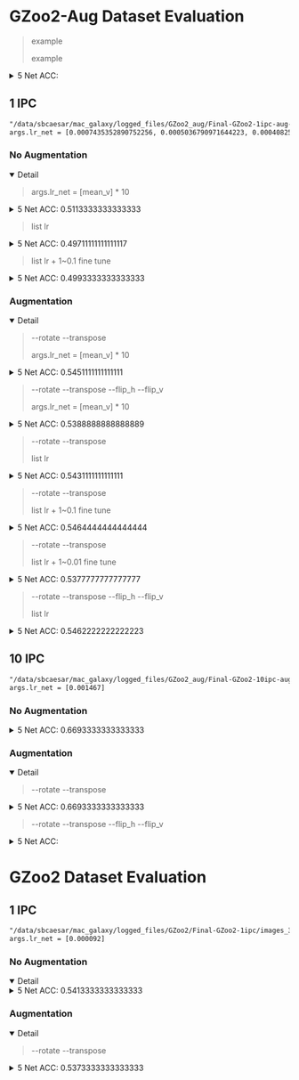 # GZoo2-Aug Dataset Evaluation

> example
> 
> example

<details>
<summary>5 Net ACC: </summary>


</details>

## 1 IPC

```txt
"/data/sbcaesar/mac_galaxy/logged_files/GZoo2_aug/Final-GZoo2-1ipc-aug-independent-lr/images_last.pt"
args.lr_net = [0.0007435352890752256, 0.0005036790971644223, 0.00040825619362294674, 0.0003518034936860204, 0.0003059091977775097, 0.00027298444183543324, 0.00023740495089441538, 0.00020283406774979085, 0.00019477325258776546, 0.00017433073662687093]
```

### No Augmentation

<details open>
<summary> Detail </summary>

> args.lr_net = [mean_v] * 10

<details>
<summary>5 Net ACC: 0.5113333333333333</summary>

ssh://sbcaesar@dais10.uwb.edu:22/data/sbcaesar/xuan_venv/bin/python3 -u /data/sbcaesar/mac_galaxy/evaluate_synthetic_dataset.py --dataset=GZoo2_aug --ipc=1 --syn_steps=50 --data_path=/data/sbcaesar/gzoo2_500ipc --num_eval=5 --gpu=1
BUILDING DATASET
100%|█████████████████████████████████| 45000/45000 [00:00<00:00, 162516.17it/s]
45000it [00:00, 4497645.18it/s]
Loading test:
Load test!
Current lr schedule:
[[0, 0.00033955107210204005], [50, 0.00033955107210204005], [100, 0.00033955107210204005], [150, 0.00033955107210204005], [200, 0.00033955107210204005], [250, 0.00033955107210204005], [300, 0.00033955107210204005], [350, 0.00033955107210204005], [400, 0.00033955107210204005], [450, 0.00033955107210204005], [501, 3.395510721020401e-05]]
100%|███████████████████████████████████████| 1001/1001 [00:20<00:00, 48.19it/s]
[2023-04-27 03:30:31] Evaluate_00: epoch = 1000 train time = 20 s train loss = 0.005240, validation acc = 0.5396, test acc = 0.5222
100%|███████████████████████████████████████| 1001/1001 [00:19<00:00, 50.94it/s]
[2023-04-27 03:31:04] Evaluate_01: epoch = 1000 train time = 19 s train loss = 0.218888, validation acc = 0.4990, test acc = 0.4967
100%|███████████████████████████████████████| 1001/1001 [00:20<00:00, 48.28it/s]
[2023-04-27 03:31:40] Evaluate_02: epoch = 1000 train time = 20 s train loss = 0.124112, validation acc = 0.5164, test acc = 0.5133
100%|███████████████████████████████████████| 1001/1001 [00:19<00:00, 50.62it/s]
[2023-04-27 03:32:13] Evaluate_03: epoch = 1000 train time = 19 s train loss = 0.000369, validation acc = 0.5268, test acc = 0.5244
100%|███████████████████████████████████████| 1001/1001 [00:19<00:00, 50.67it/s]
[2023-04-27 03:32:47] Evaluate_04: epoch = 1000 train time = 19 s train loss = 0.004402, validation acc = 0.5040, test acc = 0.5000
Evaluate 5 random ConvNet, train set mean = 0.5172 std = 0.0148
Evaluate 5 random ConvNet, test set mean = 0.5113 std = 0.0113

[0.5113333333333333]
Mean test accuracy of 10 ramdom sets: 0.5113333333333333

Process finished with exit code 0


</details>

> list lr

<details>
<summary>5 Net ACC: 0.49711111111111117</summary>

ssh://sbcaesar@dais10.uwb.edu:22/data/sbcaesar/xuan_venv/bin/python3 -u /data/sbcaesar/mac_galaxy/evaluate_synthetic_dataset.py --dataset=GZoo2_aug --ipc=1 --syn_steps=50 --data_path=/data/sbcaesar/gzoo2_500ipc --num_eval=5 --gpu=0
BUILDING DATASET
100%|█████████████████████████████████| 45000/45000 [00:00<00:00, 169945.96it/s]
45000it [00:00, 4431747.16it/s]
Loading test:
Load test!
Current lr schedule:
[[0, 0.0007435352890752256], [50, 0.0005036790971644223], [100, 0.00040825619362294674], [150, 0.0003518034936860204], [200, 0.0003059091977775097], [250, 0.00027298444183543324], [300, 0.00023740495089441538], [350, 0.00020283406774979085], [400, 0.00019477325258776546], [450, 0.00017433073662687093], [501, 1.7433073662687092e-05]]
100%|███████████████████████████████████████| 1001/1001 [00:23<00:00, 42.45it/s]
[2023-04-27 03:39:23] Evaluate_00: epoch = 1000 train time = 23 s train loss = 0.184967, validation acc = 0.5406, test acc = 0.5244
100%|███████████████████████████████████████| 1001/1001 [00:20<00:00, 48.16it/s]
[2023-04-27 03:39:58] Evaluate_01: epoch = 1000 train time = 20 s train loss = 0.003867, validation acc = 0.5398, test acc = 0.5078
100%|███████████████████████████████████████| 1001/1001 [00:21<00:00, 46.60it/s]
[2023-04-27 03:40:35] Evaluate_02: epoch = 1000 train time = 21 s train loss = 0.016908, validation acc = 0.5109, test acc = 0.4744
100%|███████████████████████████████████████| 1001/1001 [00:23<00:00, 42.52it/s]
[2023-04-27 03:41:14] Evaluate_03: epoch = 1000 train time = 23 s train loss = 0.022402, validation acc = 0.4937, test acc = 0.4722
100%|███████████████████████████████████████| 1001/1001 [00:22<00:00, 45.03it/s]
[2023-04-27 03:41:53] Evaluate_04: epoch = 1000 train time = 22 s train loss = 0.034356, validation acc = 0.5135, test acc = 0.5067
Evaluate 5 random ConvNet, train set mean = 0.5197 std = 0.0181
Evaluate 5 random ConvNet, test set mean = 0.4971 std = 0.0204

[0.49711111111111117]
Mean test accuracy of 10 ramdom sets: 0.49711111111111117

Process finished with exit code 0

</details>

> list lr + 1~0.1 fine tune

<details>
<summary>5 Net ACC: 0.4993333333333333</summary>

ssh://sbcaesar@dais10.uwb.edu:22/data/sbcaesar/xuan_venv/bin/python3 -u /data/sbcaesar/mac_galaxy/evaluate_synthetic_dataset.py --dataset=GZoo2_aug --ipc=1 --syn_steps=50 --data_path=/data/sbcaesar/gzoo2_500ipc --num_eval=5 --gpu=1
BUILDING DATASET
100%|█████████████████████████████████| 45000/45000 [00:00<00:00, 156292.77it/s]
45000it [00:00, 4401466.35it/s]
Loading test:
Load test!
Current lr schedule:
[[0, 0.0007435352890752256], [50, 0.0005036790971644223], [100, 0.00040825619362294674], [150, 0.0003518034936860204], [200, 0.0003059091977775097], [250, 0.00027298444183543324], [300, 0.00023740495089441538], [350, 0.00020283406774979085], [400, 0.00019477325258776546], [450, 0.00017433073662687093], [500, 0.00013946458930149674], [550, 0.0001115716714411974], [600, 8.925733715295793e-05], [650, 7.140586972236635e-05], [700, 5.712469577789308e-05], [750, 4.569975662231447e-05], [800, 3.6559805297851576e-05], [850, 2.9247844238281263e-05], [900, 2.3398275390625013e-05], [950, 1.871862031250001e-05], [1001, 1.8718620312500012e-06]]
100%|███████████████████████████████████████| 1501/1501 [00:25<00:00, 57.99it/s]
[2023-04-27 03:39:47] Evaluate_00: epoch = 1500 train time = 25 s train loss = 0.296115, validation acc = 0.4933, test acc = 0.4811
100%|███████████████████████████████████████| 1501/1501 [00:24<00:00, 61.47it/s]
[2023-04-27 03:40:26] Evaluate_01: epoch = 1500 train time = 24 s train loss = 0.001598, validation acc = 0.5103, test acc = 0.4989
100%|███████████████████████████████████████| 1501/1501 [00:24<00:00, 61.62it/s]
[2023-04-27 03:41:05] Evaluate_02: epoch = 1500 train time = 24 s train loss = 0.004384, validation acc = 0.5116, test acc = 0.4856
100%|███████████████████████████████████████| 1501/1501 [00:25<00:00, 59.77it/s]
[2023-04-27 03:41:48] Evaluate_03: epoch = 1500 train time = 25 s train loss = 0.002061, validation acc = 0.5274, test acc = 0.5144
100%|███████████████████████████████████████| 1501/1501 [00:24<00:00, 61.40it/s]
[2023-04-27 03:42:28] Evaluate_04: epoch = 1500 train time = 24 s train loss = 0.163811, validation acc = 0.5337, test acc = 0.5167
Evaluate 5 random ConvNet, train set mean = 0.5152 std = 0.0142
Evaluate 5 random ConvNet, test set mean = 0.4993 std = 0.0145

[0.4993333333333333]
Mean test accuracy of 10 ramdom sets: 0.4993333333333333

Process finished with exit code 0

</details>

</details>

### Augmentation

<details open>
<summary> Detail </summary>

> --rotate --transpose
> 
> args.lr_net = [mean_v] * 10

<details>
<summary>5 Net ACC: 0.5451111111111111</summary>

ssh://sbcaesar@dais10.uwb.edu:22/data/sbcaesar/xuan_venv/bin/python3 -u /data/sbcaesar/mac_galaxy/baseline_test.py --dataset=GZoo2_aug --ipc=1 --syn_steps=50 --data_path=/data/sbcaesar/gzoo2_500ipc --num_eval=5 --gpu=1 --rotate --transpose
BUILDING DATASET
100%|█████████████████████████████████| 45000/45000 [00:00<00:00, 169750.62it/s]
45000it [00:00, 4409486.96it/s]
Loading test:
Load test!
Transposing images for augmentation
Rotating images for augmentation
Current lr schedule:
[[0, 0.00033955107210204005], [50, 0.00033955107210204005], [100, 0.00033955107210204005], [150, 0.00033955107210204005], [200, 0.00033955107210204005], [250, 0.00033955107210204005], [300, 0.00033955107210204005], [350, 0.00033955107210204005], [400, 0.00033955107210204005], [450, 0.00033955107210204005], [501, 3.395510721020401e-05]]
100%|███████████████████████████████████████| 1001/1001 [00:55<00:00, 18.17it/s]
[2023-04-27 03:18:12] Evaluate_00: epoch = 1000 train time = 55 s train loss = 0.004096, validation acc = 0.5326, test acc = 0.5356
100%|███████████████████████████████████████| 1001/1001 [00:54<00:00, 18.44it/s]
[2023-04-27 03:19:20] Evaluate_01: epoch = 1000 train time = 54 s train loss = 0.006969, validation acc = 0.5778, test acc = 0.5600
100%|███████████████████████████████████████| 1001/1001 [00:54<00:00, 18.44it/s]
[2023-04-27 03:20:29] Evaluate_02: epoch = 1000 train time = 54 s train loss = 0.138751, validation acc = 0.5663, test acc = 0.5511
100%|███████████████████████████████████████| 1001/1001 [00:54<00:00, 18.47it/s]
[2023-04-27 03:21:38] Evaluate_03: epoch = 1000 train time = 54 s train loss = 0.002086, validation acc = 0.5575, test acc = 0.5511
100%|███████████████████████████████████████| 1001/1001 [00:54<00:00, 18.45it/s]
[2023-04-27 03:22:48] Evaluate_04: epoch = 1000 train time = 54 s train loss = 0.001665, validation acc = 0.5466, test acc = 0.5278
Evaluate 5 random ConvNet, train set mean = 0.5562 std = 0.0156
Evaluate 5 random ConvNet, test set mean = 0.5451 std = 0.0117

[0.5451111111111111]
Mean test accuracy of 10 ramdom sets: 0.5451111111111111

Process finished with exit code 0

</details>

> --rotate --transpose --flip_h --flip_v
> 
> args.lr_net = [mean_v] * 10

<details>
<summary>5 Net ACC: 0.5388888888888889</summary>

ssh://sbcaesar@dais10.uwb.edu:22/data/sbcaesar/xuan_venv/bin/python3 -u /data/sbcaesar/mac_galaxy/evaluate_synthetic_dataset.py --dataset=GZoo2_aug --ipc=1 --syn_steps=50 --data_path=/data/sbcaesar/gzoo2_500ipc --num_eval=5 --gpu=0 --rotate --transpose --flip_h --flip_v
BUILDING DATASET
100%|█████████████████████████████████| 45000/45000 [00:00<00:00, 179493.48it/s]
45000it [00:00, 4393372.59it/s]
Loading test:
Load test!
Flipping images horizontally for augmentation
Flipping images vertically for augmentation
Transposing images for augmentation
Rotating images for augmentation
Current lr schedule:
[[0, 0.00033955107210204005], [50, 0.00033955107210204005], [100, 0.00033955107210204005], [150, 0.00033955107210204005], [200, 0.00033955107210204005], [250, 0.00033955107210204005], [300, 0.00033955107210204005], [350, 0.00033955107210204005], [400, 0.00033955107210204005], [450, 0.00033955107210204005], [501, 3.395510721020401e-05]]
100%|███████████████████████████████████████| 1001/1001 [01:33<00:00, 10.66it/s]
[2023-04-27 03:25:53] Evaluate_00: epoch = 1000 train time = 93 s train loss = 0.154476, validation acc = 0.5452, test acc = 0.5267
100%|███████████████████████████████████████| 1001/1001 [01:33<00:00, 10.76it/s]
[2023-04-27 03:27:40] Evaluate_01: epoch = 1000 train time = 93 s train loss = 0.004649, validation acc = 0.5667, test acc = 0.5556
100%|███████████████████████████████████████| 1001/1001 [01:33<00:00, 10.75it/s]
[2023-04-27 03:29:28] Evaluate_02: epoch = 1000 train time = 93 s train loss = 0.056567, validation acc = 0.5264, test acc = 0.5156
100%|███████████████████████████████████████| 1001/1001 [01:35<00:00, 10.53it/s]
[2023-04-27 03:31:17] Evaluate_03: epoch = 1000 train time = 95 s train loss = 0.053179, validation acc = 0.5648, test acc = 0.5544
100%|███████████████████████████████████████| 1001/1001 [01:34<00:00, 10.56it/s]
[2023-04-27 03:33:08] Evaluate_04: epoch = 1000 train time = 94 s train loss = 0.004306, validation acc = 0.5653, test acc = 0.5422
Evaluate 5 random ConvNet, train set mean = 0.5537 std = 0.0158
Evaluate 5 random ConvNet, test set mean = 0.5389 std = 0.0157

[0.5388888888888889]
Mean test accuracy of 10 ramdom sets: 0.5388888888888889

Process finished with exit code 0

</details>


> --rotate --transpose
> 
> list lr

<details>
<summary>5 Net ACC: 0.5431111111111111</summary>

ssh://sbcaesar@dais10.uwb.edu:22/data/sbcaesar/xuan_venv/bin/python3 -u /data/sbcaesar/mac_galaxy/baseline_test.py --dataset=GZoo2_aug --ipc=1 --syn_steps=50 --data_path=/data/sbcaesar/gzoo2_500ipc --num_eval=5 --rotate --transpose
BUILDING DATASET
100%|█████████████████████████████████| 45000/45000 [00:00<00:00, 170938.70it/s]
45000it [00:00, 4402390.32it/s]
Loading test:
Load test!
Transposing images for augmentation
Rotating images for augmentation
Current lr schedule:
[[0, 0.0007435352890752256], [50, 0.0005036790971644223], [100, 0.00040825619362294674], [150, 0.0003518034936860204], [200, 0.0003059091977775097], [250, 0.00027298444183543324], [300, 0.00023740495089441538], [350, 0.00020283406774979085], [400, 0.00019477325258776546], [450, 0.00017433073662687093], [501, 1.7433073662687092e-05]]
100%|███████████████████████████████████████| 1001/1001 [00:34<00:00, 29.27it/s]
[2023-04-27 03:14:09] Evaluate_00: epoch = 1000 train time = 34 s train loss = 0.002426, validation acc = 0.5504, test acc = 0.5411
100%|███████████████████████████████████████| 1001/1001 [00:24<00:00, 41.08it/s]
[2023-04-27 03:14:48] Evaluate_01: epoch = 1000 train time = 24 s train loss = 0.217494, validation acc = 0.5708, test acc = 0.5411
100%|███████████████████████████████████████| 1001/1001 [00:23<00:00, 42.59it/s]
[2023-04-27 03:15:27] Evaluate_02: epoch = 1000 train time = 23 s train loss = 0.005356, validation acc = 0.5427, test acc = 0.5433
100%|███████████████████████████████████████| 1001/1001 [00:22<00:00, 44.89it/s]
[2023-04-27 03:16:04] Evaluate_03: epoch = 1000 train time = 22 s train loss = 0.176115, validation acc = 0.5518, test acc = 0.5433
100%|███████████████████████████████████████| 1001/1001 [00:22<00:00, 44.36it/s]
[2023-04-27 03:16:43] Evaluate_04: epoch = 1000 train time = 22 s train loss = 0.005131, validation acc = 0.5689, test acc = 0.5467
Evaluate 5 random ConvNet, train set mean = 0.5570 std = 0.0110
Evaluate 5 random ConvNet, test set mean = 0.5431 std = 0.0020

[0.5431111111111111]
Mean test accuracy of 10 ramdom sets: 0.5431111111111111

Process finished with exit code 0

</details>

> --rotate --transpose
> 
> list lr + 1~0.1 fine tune

<details>
<summary>5 Net ACC: 0.5464444444444444</summary>

ssh://sbcaesar@dais10.uwb.edu:22/data/sbcaesar/xuan_venv/bin/python3 -u /data/sbcaesar/mac_galaxy/baseline_test.py --dataset=GZoo2_aug --ipc=1 --syn_steps=50 --data_path=/data/sbcaesar/gzoo2_500ipc --num_eval=5 --rotate --transpose
BUILDING DATASET
100%|█████████████████████████████████| 45000/45000 [00:00<00:00, 173978.80it/s]
45000it [00:00, 4379305.32it/s]
Loading test:
Load test!
Transposing images for augmentation
Rotating images for augmentation
Current lr schedule:
[[0, 0.0007435352890752256], [50, 0.0005036790971644223], [100, 0.00040825619362294674], [150, 0.0003518034936860204], [200, 0.0003059091977775097], [250, 0.00027298444183543324], [300, 0.00023740495089441538], [350, 0.00020283406774979085], [400, 0.00019477325258776546], [450, 0.00017433073662687093], [500, 0.00013946458930149674], [550, 0.0001115716714411974], [600, 8.925733715295793e-05], [650, 7.140586972236635e-05], [700, 5.712469577789308e-05], [750, 4.569975662231447e-05], [800, 3.6559805297851576e-05], [850, 2.9247844238281263e-05], [900, 2.3398275390625013e-05], [950, 1.871862031250001e-05], [1001, 1.8718620312500012e-06]]
100%|███████████████████████████████████████| 1501/1501 [00:42<00:00, 35.62it/s]
[2023-04-27 03:08:03] Evaluate_00: epoch = 1500 train time = 42 s train loss = 0.004843, validation acc = 0.5627, test acc = 0.5367
100%|███████████████████████████████████████| 1501/1501 [00:28<00:00, 52.94it/s]
[2023-04-27 03:08:47] Evaluate_01: epoch = 1500 train time = 28 s train loss = 0.183206, validation acc = 0.5762, test acc = 0.5611
100%|███████████████████████████████████████| 1501/1501 [00:29<00:00, 50.83it/s]
[2023-04-27 03:09:33] Evaluate_02: epoch = 1500 train time = 29 s train loss = 0.001114, validation acc = 0.5551, test acc = 0.5311
100%|███████████████████████████████████████| 1501/1501 [00:28<00:00, 51.87it/s]
[2023-04-27 03:10:17] Evaluate_03: epoch = 1500 train time = 28 s train loss = 0.209205, validation acc = 0.5960, test acc = 0.5789
100%|███████████████████████████████████████| 1501/1501 [00:31<00:00, 47.97it/s]
[2023-04-27 03:11:05] Evaluate_04: epoch = 1500 train time = 31 s train loss = 0.002885, validation acc = 0.5425, test acc = 0.5244
Evaluate 5 random ConvNet, train set mean = 0.5665 std = 0.0184
Evaluate 5 random ConvNet, test set mean = 0.5464 std = 0.0204

[0.5464444444444444]
Mean test accuracy of 10 ramdom sets: 0.5464444444444444

Process finished with exit code 0

</details>

> --rotate --transpose
> 
> list lr + 1~0.01 fine tune

<details>
<summary>5 Net ACC: 0.5377777777777777</summary>

ssh://sbcaesar@dais10.uwb.edu:22/data/sbcaesar/xuan_venv/bin/python3 -u /data/sbcaesar/mac_galaxy/evaluate_synthetic_dataset.py --dataset=GZoo2_aug --ipc=1 --syn_steps=50 --data_path=/data/sbcaesar/gzoo2_500ipc --num_eval=5 --gpu=2 --rotate --transpose
BUILDING DATASET
100%|█████████████████████████████████| 45000/45000 [00:00<00:00, 153989.61it/s]
45000it [00:00, 3770047.94it/s]
Loading test:
Load test!
Transposing images for augmentation
Rotating images for augmentation
Current lr schedule:
[[0, 0.0007435352890752256], [50, 0.0005036790971644223], [100, 0.00040825619362294674], [150, 0.0003518034936860204], [200, 0.0003059091977775097], [250, 0.00027298444183543324], [300, 0.00023740495089441538], [350, 0.00020283406774979085], [400, 0.00019477325258776546], [450, 0.00017433073662687093], [500, 0.00013946458930149674], [550, 0.0001115716714411974], [600, 8.925733715295793e-05], [650, 7.140586972236635e-05], [700, 5.712469577789308e-05], [750, 4.569975662231447e-05], [800, 3.6559805297851576e-05], [850, 2.9247844238281263e-05], [900, 2.3398275390625013e-05], [950, 1.871862031250001e-05], [1000, 1.497489625000001e-05], [1050, 1.1979917000000009e-05], [1100, 9.583933600000008e-06], [1150, 7.667146880000007e-06], [1200, 6.133717504000006e-06], [1250, 4.906974003200005e-06], [1300, 3.925579202560005e-06], [1350, 3.140463362048004e-06], [1400, 2.5123706896384034e-06], [1450, 2.009896551710723e-06], [1501, 2.009896551710723e-07]]
100%|███████████████████████████████████████| 2001/2001 [01:37<00:00, 20.49it/s]
[2023-04-27 03:42:59] Evaluate_00: epoch = 2000 train time = 97 s train loss = 0.053268, validation acc = 0.5232, test acc = 0.5211
100%|███████████████████████████████████████| 2001/2001 [01:35<00:00, 20.92it/s]
[2023-04-27 03:44:51] Evaluate_01: epoch = 2000 train time = 95 s train loss = 0.156971, validation acc = 0.5615, test acc = 0.5367
100%|███████████████████████████████████████| 2001/2001 [01:36<00:00, 20.67it/s]
[2023-04-27 03:46:43] Evaluate_02: epoch = 2000 train time = 96 s train loss = 0.024989, validation acc = 0.5554, test acc = 0.5556
100%|███████████████████████████████████████| 2001/2001 [01:38<00:00, 20.35it/s]
[2023-04-27 03:48:40] Evaluate_03: epoch = 2000 train time = 98 s train loss = 0.006399, validation acc = 0.5429, test acc = 0.5311
100%|███████████████████████████████████████| 2001/2001 [01:38<00:00, 20.29it/s]
[2023-04-27 03:50:37] Evaluate_04: epoch = 2000 train time = 98 s train loss = 0.003890, validation acc = 0.5610, test acc = 0.5444
Evaluate 5 random ConvNet, train set mean = 0.5488 std = 0.0144
Evaluate 5 random ConvNet, test set mean = 0.5378 std = 0.0117

[0.5377777777777777]
Mean test accuracy of 10 ramdom sets: 0.5377777777777777

Process finished with exit code 0

</details>

> --rotate --transpose --flip_h --flip_v
> 
> list lr

<details>
<summary>5 Net ACC: 0.5462222222222223</summary>

ssh://sbcaesar@dais10.uwb.edu:22/data/sbcaesar/xuan_venv/bin/python3 -u /data/sbcaesar/mac_galaxy/evaluate_synthetic_dataset.py --dataset=GZoo2_aug --ipc=1 --syn_steps=50 --data_path=/data/sbcaesar/gzoo2_500ipc --num_eval=5 --gpu=0 --rotate --transpose --flip_h --flip_v
BUILDING DATASET
100%|█████████████████████████████████| 45000/45000 [00:00<00:00, 166914.59it/s]
45000it [00:00, 3168062.84it/s]
Loading test:
Load test!
Flipping images horizontally for augmentation
Flipping images vertically for augmentation
Transposing images for augmentation
Rotating images for augmentation
Current lr schedule:
[[0, 0.0007435352890752256], [50, 0.0005036790971644223], [100, 0.00040825619362294674], [150, 0.0003518034936860204], [200, 0.0003059091977775097], [250, 0.00027298444183543324], [300, 0.00023740495089441538], [350, 0.00020283406774979085], [400, 0.00019477325258776546], [450, 0.00017433073662687093], [501, 1.7433073662687092e-05]]
100%|███████████████████████████████████████| 1001/1001 [01:34<00:00, 10.58it/s]
[2023-04-27 03:48:40] Evaluate_00: epoch = 1000 train time = 94 s train loss = 0.002485, validation acc = 0.5566, test acc = 0.5600
100%|███████████████████████████████████████| 1001/1001 [01:33<00:00, 10.65it/s]
[2023-04-27 03:50:30] Evaluate_01: epoch = 1000 train time = 93 s train loss = 0.143429, validation acc = 0.5576, test acc = 0.5311
100%|███████████████████████████████████████| 1001/1001 [01:33<00:00, 10.72it/s]
[2023-04-27 03:52:19] Evaluate_02: epoch = 1000 train time = 93 s train loss = 0.170227, validation acc = 0.5646, test acc = 0.5411
100%|███████████████████████████████████████| 1001/1001 [01:34<00:00, 10.58it/s]
[2023-04-27 03:54:08] Evaluate_03: epoch = 1000 train time = 94 s train loss = 0.142622, validation acc = 0.5328, test acc = 0.5356
100%|███████████████████████████████████████| 1001/1001 [01:33<00:00, 10.69it/s]
[2023-04-27 03:55:59] Evaluate_04: epoch = 1000 train time = 93 s train loss = 0.072360, validation acc = 0.5759, test acc = 0.5633
Evaluate 5 random ConvNet, train set mean = 0.5575 std = 0.0141
Evaluate 5 random ConvNet, test set mean = 0.5462 std = 0.0130

[0.5462222222222223]
Mean test accuracy of 10 ramdom sets: 0.5462222222222223

Process finished with exit code 0

</details>

</details>

## 10 IPC

```txt
"/data/sbcaesar/mac_galaxy/logged_files/GZoo2_aug/Final-GZoo2-10ipc-aug/images_last.pt"
args.lr_net = [0.001467]
```

### No Augmentation

<details>
<summary> 5 Net ACC: 0.6693333333333333 </summary>

ssh://sbcaesar@dais10.uwb.edu:22/data/sbcaesar/xuan_venv/bin/python3 -u /data/sbcaesar/mac_galaxy/evaluate_synthetic_dataset.py --dataset=GZoo2_aug --ipc=10 --syn_steps=20 --data_path=/data/sbcaesar/gzoo2_500ipc --num_eval=5 --gpu=0
Current lr schedule:
[[0, 0.001467], [501, 0.00014670000000000002]]
100%|███████████████████████████████████████| 1001/1001 [01:05<00:00, 15.25it/s]
[2023-04-27 04:16:51] Evaluate_00: epoch = 1000 train time = 65 s train loss = 0.073378, validation acc = 0.7031, test acc = 0.6800
100%|███████████████████████████████████████| 1001/1001 [01:05<00:00, 15.37it/s]
[2023-04-27 04:18:11] Evaluate_01: epoch = 1000 train time = 65 s train loss = 0.009174, validation acc = 0.7065, test acc = 0.6678
100%|███████████████████████████████████████| 1001/1001 [01:04<00:00, 15.54it/s]
[2023-04-27 04:19:30] Evaluate_02: epoch = 1000 train time = 64 s train loss = 0.000593, validation acc = 0.6698, test acc = 0.6544
100%|███████████████████████████████████████| 1001/1001 [01:04<00:00, 15.47it/s]
[2023-04-27 04:20:50] Evaluate_03: epoch = 1000 train time = 64 s train loss = 0.001680, validation acc = 0.6904, test acc = 0.6611
100%|███████████████████████████████████████| 1001/1001 [01:04<00:00, 15.48it/s]
[2023-04-27 04:22:10] Evaluate_04: epoch = 1000 train time = 64 s train loss = 0.014625, validation acc = 0.6900, test acc = 0.6833
Evaluate 5 random ConvNet, train set mean = 0.6920 std = 0.0129
Evaluate 5 random ConvNet, test set mean = 0.6693 std = 0.0110
-------------------------
[0.6693333333333333]
Mean test accuracy of 10 ramdom sets: 0.6693333333333333

Process finished with exit code 0

</details>

### Augmentation

<details open>
<summary> Detail </summary>

> --rotate --transpose

<details>
<summary> 5 Net ACC: 0.6693333333333333 </summary>

ssh://sbcaesar@dais10.uwb.edu:22/data/sbcaesar/xuan_venv/bin/python3 -u /data/sbcaesar/mac_galaxy/evaluate_synthetic_dataset.py --dataset=GZoo2_aug --ipc=10 --syn_steps=20 --data_path=/data/sbcaesar/gzoo2_500ipc --num_eval=5 --gpu=1 --rotate --transpose
Transposing images for augmentation
Rotating images for augmentation
Current lr schedule:
[[0, 0.001467], [501, 0.00014670000000000002]]
100%|███████████████████████████████████████| 1001/1001 [06:47<00:00,  2.45it/s]
[2023-04-27 04:22:49] Evaluate_00: epoch = 1000 train time = 407 s train loss = 0.008074, validation acc = 0.7011, test acc = 0.6911
100%|███████████████████████████████████████| 1001/1001 [06:44<00:00,  2.47it/s]
[2023-04-27 04:29:48] Evaluate_01: epoch = 1000 train time = 404 s train loss = 0.000452, validation acc = 0.6942, test acc = 0.6867
100%|███████████████████████████████████████| 1001/1001 [06:44<00:00,  2.47it/s]
[2023-04-27 04:36:47] Evaluate_02: epoch = 1000 train time = 404 s train loss = 0.003751, validation acc = 0.6807, test acc = 0.6711
100%|███████████████████████████████████████| 1001/1001 [06:45<00:00,  2.47it/s]
[2023-04-27 04:43:47] Evaluate_03: epoch = 1000 train time = 405 s train loss = 0.013402, validation acc = 0.6840, test acc = 0.6600
100%|███████████████████████████████████████| 1001/1001 [06:44<00:00,  2.47it/s]
[2023-04-27 04:50:46] Evaluate_04: epoch = 1000 train time = 404 s train loss = 0.004718, validation acc = 0.6504, test acc = 0.6378
Evaluate 5 random ConvNet, train set mean = 0.6821 std = 0.0174
Evaluate 5 random ConvNet, test set mean = 0.6693 std = 0.0193
-------------------------
[0.6693333333333333]
Mean test accuracy of 10 ramdom sets: 0.6693333333333333

Process finished with exit code 0

</details>

> --rotate --transpose --flip_h --flip_v

<details>
<summary> 5 Net ACC:  </summary>

ssh://sbcaesar@dais10.uwb.edu:22/data/sbcaesar/xuan_venv/bin/python3 -u /data/sbcaesar/mac_galaxy/evaluate_synthetic_dataset.py --dataset=GZoo2_aug --ipc=10 --syn_steps=20 --data_path=/data/sbcaesar/gzoo2_500ipc --num_eval=5 --gpu=2 --rotate --transpose --flip_h --flip_v
Flipping images horizontally for augmentation
Flipping images vertically for augmentation
Transposing images for augmentation
Rotating images for augmentation
Current lr schedule:
[[0, 0.001467], [501, 0.00014670000000000002]]
100%|███████████████████████████████████████| 1001/1001 [13:23<00:00,  1.25it/s]
[2023-04-27 04:30:08] Evaluate_00: epoch = 1000 train time = 803 s train loss = 0.002864, validation acc = 0.6918, test acc = 0.6822
100%|███████████████████████████████████████| 1001/1001 [13:22<00:00,  1.25it/s]
[2023-04-27 04:43:45] Evaluate_01: epoch = 1000 train time = 802 s train loss = 0.001266, validation acc = 0.6423, test acc = 0.6322
100%|███████████████████████████████████████| 1001/1001 [13:21<00:00,  1.25it/s]
[2023-04-27 04:57:21] Evaluate_02: epoch = 1000 train time = 801 s train loss = 0.002816, validation acc = 0.6786, test acc = 0.6656
100%|███████████████████████████████████████| 1001/1001 [13:21<00:00,  1.25it/s]
[2023-04-27 05:10:57] Evaluate_03: epoch = 1000 train time = 801 s train loss = 0.002868, validation acc = 0.6748, test acc = 0.6667
100%|███████████████████████████████████████| 1001/1001 [13:22<00:00,  1.25it/s]
[2023-04-27 05:24:34] Evaluate_04: epoch = 1000 train time = 802 s train loss = 0.003229, validation acc = 0.6733, test acc = 0.6678
Evaluate 5 random ConvNet, train set mean = 0.6722 std = 0.0163
Evaluate 5 random ConvNet, test set mean = 0.6629 std = 0.0165
-------------------------
[0.6628888888888889]
Mean test accuracy of 10 ramdom sets: 0.6628888888888889

Process finished with exit code 0

</details>

</details>

# GZoo2 Dataset Evaluation

## 1 IPC

```txt
"/data/sbcaesar/mac_galaxy/logged_files/GZoo2/Final-GZoo2-1ipc/images_3200.pt"
args.lr_net = [0.000092]
```
### No Augmentation

<details open>
<summary> Detail </summary>

<details>
<summary>5 Net ACC: 0.5413333333333333</summary>

ssh://sbcaesar@dais10.uwb.edu:22/data/sbcaesar/xuan_venv/bin/python3 -u /data/sbcaesar/mac_galaxy/evaluate_synthetic_dataset.py --dataset=GZoo2 --ipc=1 --syn_steps=50 --data_path=/data/sbcaesar/gzoo2_500ipc --num_eval=5 --gpu=0
Current lr schedule:
[[0, 9.2e-05], [501, 9.2e-06]]
100%|██████████████████████████████████████| 1001/1001 [00:09<00:00, 103.40it/s]
[2023-04-27 05:14:31] Evaluate_00: epoch = 1000 train time = 9 s train loss = 0.029538, validation acc = 0.5576, test acc = 0.5433
100%|██████████████████████████████████████| 1001/1001 [00:08<00:00, 123.11it/s]
[2023-04-27 05:14:41] Evaluate_01: epoch = 1000 train time = 8 s train loss = 0.009991, validation acc = 0.5536, test acc = 0.5267
100%|██████████████████████████████████████| 1001/1001 [00:08<00:00, 124.05it/s]
[2023-04-27 05:14:51] Evaluate_02: epoch = 1000 train time = 8 s train loss = 0.347179, validation acc = 0.5676, test acc = 0.5456
100%|██████████████████████████████████████| 1001/1001 [00:08<00:00, 124.26it/s]
[2023-04-27 05:15:01] Evaluate_03: epoch = 1000 train time = 8 s train loss = 0.131406, validation acc = 0.5560, test acc = 0.5533
100%|██████████████████████████████████████| 1001/1001 [00:08<00:00, 125.00it/s]
[2023-04-27 05:15:12] Evaluate_04: epoch = 1000 train time = 8 s train loss = 0.016938, validation acc = 0.5522, test acc = 0.5378
Evaluate 5 random ConvNet, train set mean = 0.5574 std = 0.0054
Evaluate 5 random ConvNet, test set mean = 0.5413 std = 0.0089
-------------------------
[0.5413333333333333]
Mean test accuracy of 10 ramdom sets: 0.5413333333333333

Process finished with exit code 0

</details>

</details>

### Augmentation

<details open>
<summary> Detail </summary>

> --rotate --transpose

<details>
<summary>5 Net ACC: 0.5373333333333333 </summary>

ssh://sbcaesar@dais10.uwb.edu:22/data/sbcaesar/xuan_venv/bin/python3 -u /data/sbcaesar/mac_galaxy/evaluate_synthetic_dataset.py --dataset=GZoo2 --ipc=1 --syn_steps=50 --data_path=/data/sbcaesar/gzoo2_500ipc --num_eval=5 --gpu=1 --rotate --transpose
Transposing images for augmentation
Rotating images for augmentation
Current lr schedule:
[[0, 9.2e-05], [501, 9.2e-06]]
100%|███████████████████████████████████████| 1001/1001 [01:30<00:00, 11.12it/s]
[2023-04-27 05:15:40] Evaluate_00: epoch = 1000 train time = 90 s train loss = 0.022903, validation acc = 0.5329, test acc = 0.5422
100%|███████████████████████████████████████| 1001/1001 [01:25<00:00, 11.71it/s]
[2023-04-27 05:17:09] Evaluate_01: epoch = 1000 train time = 85 s train loss = 0.011866, validation acc = 0.5364, test acc = 0.5367
100%|███████████████████████████████████████| 1001/1001 [01:25<00:00, 11.72it/s]
[2023-04-27 05:18:38] Evaluate_02: epoch = 1000 train time = 85 s train loss = 0.016101, validation acc = 0.5369, test acc = 0.5411
100%|███████████████████████████████████████| 1001/1001 [01:18<00:00, 12.83it/s]
[2023-04-27 05:20:00] Evaluate_03: epoch = 1000 train time = 78 s train loss = 0.133962, validation acc = 0.5222, test acc = 0.5256
100%|███████████████████████████████████████| 1001/1001 [00:41<00:00, 24.05it/s]
[2023-04-27 05:20:44] Evaluate_04: epoch = 1000 train time = 41 s train loss = 0.014602, validation acc = 0.5293, test acc = 0.5411
Evaluate 5 random ConvNet, train set mean = 0.5316 std = 0.0054
Evaluate 5 random ConvNet, test set mean = 0.5373 std = 0.0062
-------------------------
[0.5373333333333333]
Mean test accuracy of 10 ramdom sets: 0.5373333333333333

Process finished with exit code 0

</details>

</details>